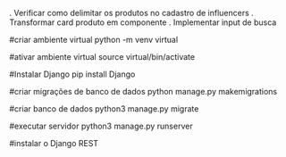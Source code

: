 
  . Verificar como delimitar os produtos no cadastro de influencers
  . Transformar card produto em componente
  . Implementar input de busca


#criar ambiente virtual
  python -m venv virtual

#ativar ambiente virtual
  source virtual/bin/activate

#Instalar Django
  pip install Django

#criar migrações de banco de dados
  python manage.py makemigrations

#criar banco de dados
  python3 manage.py migrate
  
#executar servidor
  python3 manage.py runserver

#instalar o Django REST